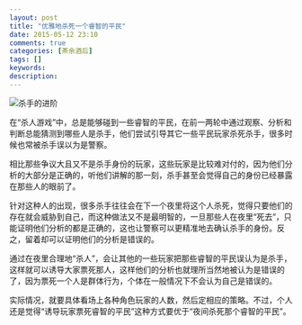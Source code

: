 ```yaml
---
layout: post
title: "优雅地杀死一个睿智的平民"
date: 2015-05-12 23:10
comments: true
categories: [茶余酒后]
tags: []
keywords: 
description: 
---
```

![杀手的进阶](http://www.loveoo.com/kill/8.gif)

在“杀人游戏”中，总是能够碰到一些睿智的平民，在前一两轮中通过观察、分析和判断总能猜测到哪些人是杀手，他们尝试引导其它一些平民玩家杀死杀手，很多时候也常被杀手误以为是警察。

相比那些争议大且又不是杀手身份的玩家，这些玩家是比较难对付的，因为他们分析的大部分是正确的，听他们讲解的那一刻，杀手甚至会觉得自己的身份已经暴露在那些人的眼前了。

<!--more-->
针对这种人的出现，很多杀手往往会在下一个夜里将这个人杀死，觉得只要他们的存在就会威胁到自己，而这种做法又不是最明智的，一旦那些人在夜里“死去”，只能证明他们分析的都是正确的，这也让警察可以更精准地去确认杀手的身份。反之，留着却可以证明他们的分析是错误的。

通过在夜里合理地“杀人”，会让其他的一些玩家把那些睿智的平民误认为是杀手，这样就可以诱导大家票死那人，这样他们的分析也就理所当然地被认为是错误的了，因为票死一个人是群体行为，个体在一般情况下不会认为自己是错误的。

实际情况，就要具体看场上各种角色玩家的人数，然后定相应的策略。不过，个人还是觉得“诱导玩家票死睿智的平民”这种方式要优于“夜间杀死那个睿智的平民”。